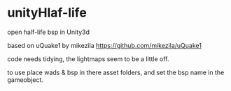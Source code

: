 # unityHlaf-life
open half-life bsp in Unity3d 


based on uQuake1 by mikezila https://github.com/mikezila/uQuake1

code needs tidying, the lightmaps seem to be a little off.

to use place wads & bsp in there asset folders, and set the bsp name in the gameobject.

